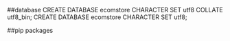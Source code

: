 ##database
CREATE DATABASE ecomstore CHARACTER SET utf8 COLLATE utf8_bin;
CREATE DATABASE ecomstore CHARACTER SET utf8;

##pip packages